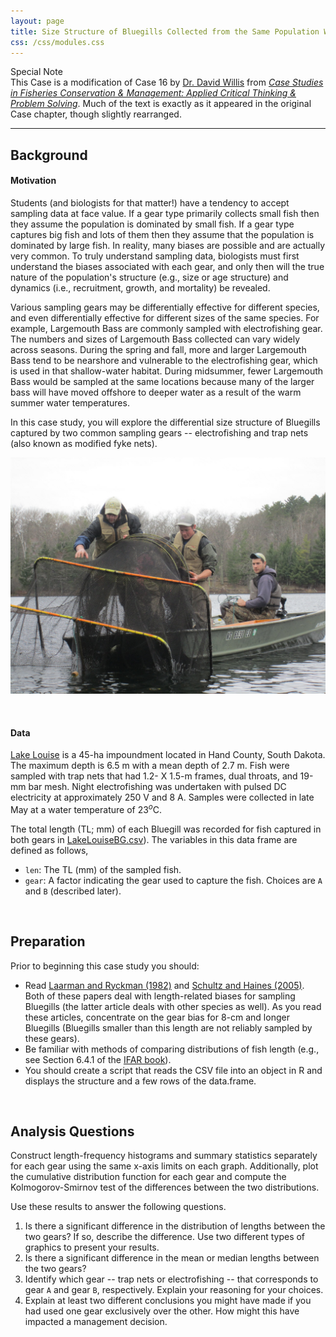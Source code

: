```yaml
---
layout: page
title: Size Structure of Bluegills Collected from the Same Population With Different Gears
css: /css/modules.css
---
```


<div class="panel panel-primary">
  <div class="panel-heading">Special Note</div>
  <div class="panel-body">This Case is a modification of Case 16 by <a href="http://www.sdstate.edu/nrm/people/willis.cfm">Dr. David Willis</a> from <a href="https://fisheries.org/shop/55062p"><i>Case Studies in Fisheries Conservation & Management: Applied Critical Thinking & Problem Solving</i></a>. Much of the text is exactly as it appeared in the original Case chapter, though slightly rearranged.</div>
</div>

----

## Background
#### Motivation
Students (and biologists for that matter!) have a tendency to accept sampling data at face value. If a gear type primarily collects small fish then they assume the population is dominated by small fish. If a gear type captures big fish and lots of them then they assume that the population is dominated by large fish. In reality, many biases are possible and are actually very common. To truly understand sampling data, biologists must first understand the biases associated with each gear, and only then will the true nature of the population's structure (e.g., size or age structure) and dynamics (i.e., recruitment, growth, and mortality) be revealed.

Various sampling gears may be differentially effective for different species, and even differentially effective for different sizes of the same species. For example, Largemouth Bass are commonly sampled with electrofishing gear. The numbers and sizes of Largemouth Bass collected can vary widely across seasons. During the spring and fall, more and larger Largemouth Bass tend to be nearshore and vulnerable to the electrofishing gear, which is used in that shallow-water habitat. During midsummer, fewer Largemouth Bass would be sampled at the same locations because many of the larger bass will have moved offshore to deeper water as a result of the warm summer water temperatures.

In this case study, you will explore the differential size structure of Bluegills captured by two common sampling gears -- electrofishing and trap nets (also known as modified fyke nets).

![Fykenet](../RESOURCES/FykeNet.jpg)

&nbsp;

#### Data
[Lake Louise](http://gfp.sd.gov/state-parks/directory/lake-louise/) is a 45-ha impoundment located in Hand County, South Dakota. The maximum depth is 6.5 m with a mean depth of 2.7 m. Fish were sampled with trap nets that had 1.2- X 1.5-m frames, dual throats, and 19-mm bar mesh. Night electrofishing was undertaken with pulsed DC electricity at approximately 250 V and 8 A. Samples were collected in late May at a water temperature of 23$^{o}$C.

The total length (TL; mm) of each Bluegill was recorded for fish captured in both gears in [LakeLouiseBG.csv](https://raw.githubusercontent.com/droglenc/NCNRS349/gh-pages/modules/RESOURCES/LakeLouiseBG.csv)). The variables in this data frame are defined as follows,

* `len`: The TL (mm) of the sampled fish.
* `gear`: A factor indicating the gear used to capture the fish. Choices are `A` and `B` (described later).

&nbsp;

## Preparation
Prior to beginning this case study you should:

* Read [Laarman and Ryckman (1982)](../RESOURCES/Laarman_Ryckman_1982.pdf) and [Schultz and Haines (2005)](../RESOURCES/Schultz_Haines_2005.pdf). Both of these papers deal with length-related biases for sampling Bluegills (the latter article deals with other species as well). As you read these articles, concentrate on the gear bias for 8-cm and longer Bluegills (Bluegills smaller than this length are not reliably sampled by these gears).
* Be familiar with methods of comparing distributions of fish length (e.g., see Section 6.4.1 of the [IFAR book](http://derekogle.com/IFAR/)).
* You should create a script that reads the CSV file into an object in R and displays the structure and a few rows of the data.frame.

&nbsp;

## Analysis Questions
Construct length-frequency histograms and summary statistics separately for each gear using the same x-axis limits on each graph. Additionally, plot the cumulative distribution function for each gear and compute the Kolmogorov-Smirnov test of the differences between the two distributions.

Use these results to answer the following questions.

1. Is there a significant difference in the distribution of lengths between the two gears? If so, describe the difference. Use two different types of graphics to present your results.
1. Is there a significant difference in the mean or median lengths between the two gears?
1. Identify which gear -- trap nets or electrofishing -- that corresponds to gear `A` and gear `B`, respectively. Explain your reasoning for your choices.
1. Explain at least two different conclusions you might have made if you had used one gear exclusively over the other. How might this have impacted a management decision.
